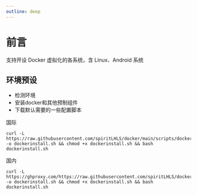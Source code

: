 ```yaml
---
outline: deep
---
```



# 前言

支持开设 Docker 虚拟化的各系统，含 Linux、Android 系统

## 环境预设

- 检测环境
- 安装docker和其他预制组件
- 下载默认需要的一些配置脚本

国际

```shell
curl -L https://raw.githubusercontent.com/spiritLHLS/docker/main/scripts/dockerinstall.sh -o dockerinstall.sh && chmod +x dockerinstall.sh && bash dockerinstall.sh
```

国内

```shell
curl -L https://ghproxy.com/https://raw.githubusercontent.com/spiritLHLS/docker/main/scripts/dockerinstall.sh -o dockerinstall.sh && chmod +x dockerinstall.sh && bash dockerinstall.sh
```